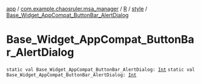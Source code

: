 [app](../../../index.md) / [com.example.chaosruler.msa_manager](../../index.md) / [R](../index.md) / [style](index.md) / [Base_Widget_AppCompat_ButtonBar_AlertDialog](.)

# Base_Widget_AppCompat_ButtonBar_AlertDialog

`static val Base_Widget_AppCompat_ButtonBar_AlertDialog: `[`Int`](https://kotlinlang.org/api/latest/jvm/stdlib/kotlin/-int/index.html)
`static val Base_Widget_AppCompat_ButtonBar_AlertDialog: `[`Int`](https://kotlinlang.org/api/latest/jvm/stdlib/kotlin/-int/index.html)